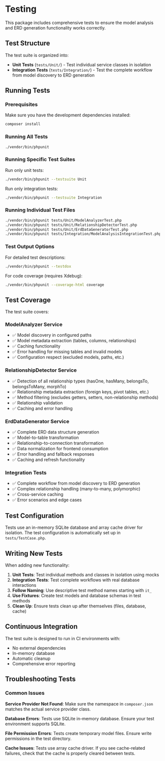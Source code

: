 # Testing

This package includes comprehensive tests to ensure the model analysis and ERD generation functionality works correctly.

## Test Structure

The test suite is organized into:

- **Unit Tests** (`tests/Unit/`) - Test individual service classes in isolation
- **Integration Tests** (`tests/Integration/`) - Test the complete workflow from model discovery to ERD generation

## Running Tests

### Prerequisites

Make sure you have the development dependencies installed:

```bash
composer install
```

### Running All Tests

```bash
./vendor/bin/phpunit
```

### Running Specific Test Suites

Run only unit tests:
```bash
./vendor/bin/phpunit --testsuite Unit
```

Run only integration tests:
```bash
./vendor/bin/phpunit --testsuite Integration
```

### Running Individual Test Files

```bash
./vendor/bin/phpunit tests/Unit/ModelAnalyzerTest.php
./vendor/bin/phpunit tests/Unit/RelationshipDetectorTest.php
./vendor/bin/phpunit tests/Unit/ErdDataGeneratorTest.php
./vendor/bin/phpunit tests/Integration/ModelAnalysisIntegrationTest.php
```

### Test Output Options

For detailed test descriptions:
```bash
./vendor/bin/phpunit --testdox
```

For code coverage (requires Xdebug):
```bash
./vendor/bin/phpunit --coverage-html coverage
```

## Test Coverage

The test suite covers:

### ModelAnalyzer Service
- ✅ Model discovery in configured paths
- ✅ Model metadata extraction (tables, columns, relationships)
- ✅ Caching functionality
- ✅ Error handling for missing tables and invalid models
- ✅ Configuration respect (excluded models, paths, etc.)

### RelationshipDetector Service
- ✅ Detection of all relationship types (hasOne, hasMany, belongsTo, belongsToMany, morphTo)
- ✅ Relationship metadata extraction (foreign keys, pivot tables, etc.)
- ✅ Method filtering (excludes getters, setters, non-relationship methods)
- ✅ Relationship validation
- ✅ Caching and error handling

### ErdDataGenerator Service
- ✅ Complete ERD data structure generation
- ✅ Model-to-table transformation
- ✅ Relationship-to-connection transformation
- ✅ Data normalization for frontend consumption
- ✅ Error handling and fallback responses
- ✅ Caching and refresh functionality

### Integration Tests
- ✅ Complete workflow from model discovery to ERD generation
- ✅ Complex relationship handling (many-to-many, polymorphic)
- ✅ Cross-service caching
- ✅ Error scenarios and edge cases

## Test Configuration

Tests use an in-memory SQLite database and array cache driver for isolation. The test configuration is automatically set up in `tests/TestCase.php`.

## Writing New Tests

When adding new functionality:

1. **Unit Tests**: Test individual methods and classes in isolation using mocks
2. **Integration Tests**: Test complete workflows with real database interactions
3. **Follow Naming**: Use descriptive test method names starting with `it_`
4. **Use Fixtures**: Create test models and database schemas in test methods
5. **Clean Up**: Ensure tests clean up after themselves (files, database, cache)

## Continuous Integration

The test suite is designed to run in CI environments with:
- No external dependencies
- In-memory database
- Automatic cleanup
- Comprehensive error reporting

## Troubleshooting Tests

### Common Issues

**Service Provider Not Found**: Make sure the namespace in `composer.json` matches the actual service provider class.

**Database Errors**: Tests use SQLite in-memory database. Ensure your test environment supports SQLite.

**File Permission Errors**: Tests create temporary model files. Ensure write permissions in the test directory.

**Cache Issues**: Tests use array cache driver. If you see cache-related failures, check that the cache is properly cleared between tests.